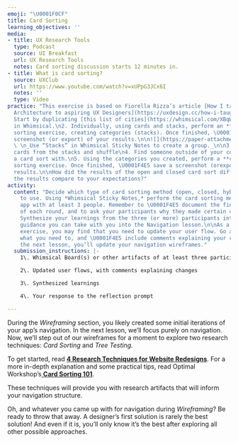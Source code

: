 ```yaml
---
emoji: "\U0001F0CF"
title: Card Sorting
learning_objectives: ''
media:
- title: UX Research Tools
  type: Podcast
  source: UI Breakfast
  url: UX Research Tools
  notes: Card sorting discussion starts 12 minutes in.
- title: What is card sorting?
  source: UXClub
  url: https://www.youtube.com/watch?v=xUPpG3JCx6I
  notes: ''
  type: Video
practice: "This exercise is based on Fiorella Rizza’s article [How I taught Information
  Architecture to aspiring UX Designers](https://uxdesign.cc/how-i-taught-information-architecture-to-aspiring-ux-designers-281ce61de42f).\n\n1.
  Start by duplicating [this list of cities](https://whimsical.com/XBqWS16BhxNSXxQ8y9fbjU#7YNFXnKbYf5A4mKsXtJTN)
  in Whimsical.\n2. Individually, using cards and stacks, perform an **open** card
  sorting exercise, creating categories (stacks). Once finished, \U0001F4E5 save a
  screenshot (or export) of your results.\n\n![](https://paper-attachments.dropbox.com/s_2DDFF30F389174483ABF518CA44EA6A98F2DF4509B64C1975E468B16FE9C5270_1566840705738_image.png)
  \ \n_Use “Stacks” in Whimsical Sticky Notes to create a group._\n\n3. Remove the
  cards from the stacks and shuffle\n4. Find someone outside of your cohort to perform
  a card sort with.\n5. Using the categories you created, perform a **closed** card
  sorting exercise. Once finished, \U0001F4E5 save a screenshot (orexport) of your
  results.\n\nHow did the results of the open and closed card sort differ? How do
  the results compare to your expectations?"
activity:
  content: "Decide which type of card sorting method (open, closed, hybrid) you want
    to use. Using *Whimsical Sticky Notes,* perform the card sorting method for your
    app with at least 3 people. Remember to \U0001F4E5 document the final results
    of each round, and to ask your participants why they made certain choices.\n\n\U0001F4E5
    Synthesize your learnings from the three (or more) participants into some general
    guidance you can take with you into the Navigation lesson.\n\nAs a result of this
    exercise, you may find that you need to update your user flow. Go ahead and update
    what you need to, and \U0001F4E5 include comments explaining your changes. In
    the next lesson, you’ll update your navigation wireframes."
  submission_instructions: |-
    1\. Whimsical Board(s) or other artifacts of at least three participants

    2\. Updated user flows, with comments explaining changes

    3\. Synthesized learnings

    4\. Your response to the reflection prompt

---
```

During the _Wireframing_ section, you likely created some initial iterations of your app’s navigation. In the next lesson, we’ll focus purely on navigation. Now, we’ll step out of our wireframes for a moment to explore two research techniques: _Card Sorting_ and _Tree Testing._

To get started, read [**4 Research Techniques for Website Redesigns**](https://www.invisionapp.com/blog/research-techniques-for-website-redesigns/). For a more in-depth explanation and some practical tips, read Optimal Workshop’s[ **Card Sorting 101**](https://www.optimalworkshop.com/101/card-sorting).

These techniques will provide you with research artifacts that will inform your navigation structure.

Oh, and whatever you came up with for navigation during _Wireframing_? Be ready to throw that away. A designer’s first solution is rarely the best solution! And even if it is, you’ll only know it’s the best after exploring all other possible approaches.